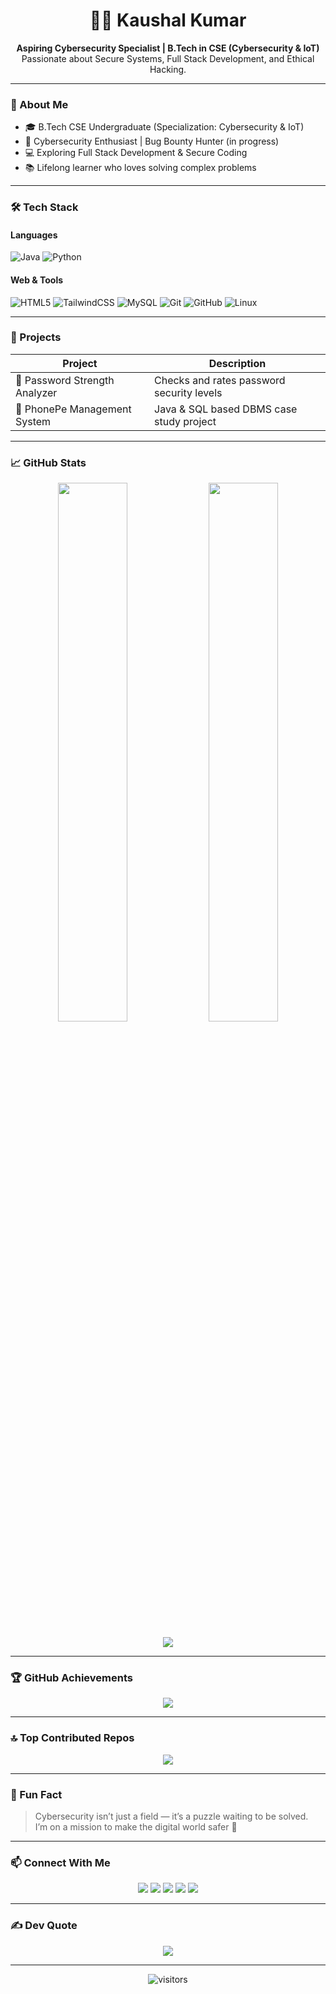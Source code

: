 <h1 align="center">👨‍💻 Kaushal Kumar</h1>
<p align="center">
  <strong>Aspiring Cybersecurity Specialist | B.Tech in CSE (Cybersecurity & IoT)</strong><br>
  Passionate about Secure Systems, Full Stack Development, and Ethical Hacking.
</p>

---

### 🚀 About Me
- 🎓 B.Tech CSE Undergraduate (Specialization: Cybersecurity & IoT)
- 🔐 Cybersecurity Enthusiast | Bug Bounty Hunter (in progress)
- 💻 Exploring Full Stack Development & Secure Coding
- 📚 Lifelong learner who loves solving complex problems

---

### 🛠️ Tech Stack

#### Languages  
![Java](https://img.shields.io/badge/Java-%23ED8B00.svg?style=for-the-badge&logo=openjdk&logoColor=white)
![Python](https://img.shields.io/badge/Python-3670A0?style=for-the-badge&logo=python&logoColor=ffdd54)

#### Web & Tools  
![HTML5](https://img.shields.io/badge/HTML5-E34F26?style=for-the-badge&logo=html5&logoColor=white)
![TailwindCSS](https://img.shields.io/badge/Tailwind_CSS-38B2AC?style=for-the-badge&logo=tailwind-css&logoColor=white)
![MySQL](https://img.shields.io/badge/MySQL-4479A1?style=for-the-badge&logo=mysql&logoColor=white)
![Git](https://img.shields.io/badge/Git-F05033?style=for-the-badge&logo=git&logoColor=white)
![GitHub](https://img.shields.io/badge/GitHub-181717?style=for-the-badge&logo=github&logoColor=white)
![Linux](https://img.shields.io/badge/Linux-FCC624?style=for-the-badge&logo=linux&logoColor=black)

---

### 📂 Projects
| Project                          | Description                                 |
|----------------------------------|---------------------------------------------|
| 🔑 Password Strength Analyzer    | Checks and rates password security levels   |
| 💸 PhonePe Management System     | Java & SQL based DBMS case study project    |

---

### 📈 GitHub Stats

<p align="center">
  <img src="https://github-readme-stats.vercel.app/api?username=Kaushalkumar012&theme=tokyonight&show_icons=true&hide_border=false" width="47%">
  <img src="https://nirzak-streak-stats.vercel.app/?user=Kaushalkumar012&theme=tokyonight&hide_border=false" width="47%">
</p>

<p align="center">
  <img src="https://github-readme-stats.vercel.app/api/top-langs/?username=Kaushalkumar012&layout=compact&theme=tokyonight&hide_border=false">
</p>

---

### 🏆 GitHub Achievements
<p align="center">
  <img src="https://github-profile-trophy.vercel.app/?username=Kaushalkumar012&theme=monokai&no-frame=false&no-bg=true&margin-w=8">
</p>

---

### 🔝 Top Contributed Repos
<p align="center">
  <img src="https://github-contributor-stats.vercel.app/api?username=Kaushalkumar012&limit=5&theme=darcula&combine_all_yearly_contributions=true">
</p>

---

### 💬 Fun Fact
> Cybersecurity isn’t just a field — it’s a puzzle waiting to be solved.  
> I’m on a mission to make the digital world safer 🔐

---

### 📫 Connect With Me

<p align="center">
  <a href="mailto:kaushalkumar00200@gmail.com"><img src="https://img.shields.io/badge/Email-D14836?style=for-the-badge&logo=gmail&logoColor=white"></a>
  <a href="https://www.linkedin.com/in/kaushal00200"><img src="https://img.shields.io/badge/LinkedIn-0077B5?style=for-the-badge&logo=linkedin&logoColor=white"></a>
  <a href="https://instagram.com/_kaushal.kumar_"><img src="https://img.shields.io/badge/Instagram-E4405F?style=for-the-badge&logo=instagram&logoColor=white"></a>
  <a href="https://x.com/Kaushal00200"><img src="https://img.shields.io/badge/X-000000?style=for-the-badge&logo=X&logoColor=white"></a>
  <a href="https://discord.gg/EpFagyJr"><img src="https://img.shields.io/badge/Discord-7289DA?style=for-the-badge&logo=discord&logoColor=white"></a>
</p>

---

### ✍️ Dev Quote
<p align="center">
  <img src="https://quotes-github-readme.vercel.app/api?type=vertical&theme=dark">
</p>

---

<p align="center">
  <img src="https://visitcount.itsvg.in/api?id=Kaushalkumar012&icon=4&color=6" alt="visitors">
</p>

<!-- Powered by Kaushal Kumar | Inspired by clean profile UI trends -->
